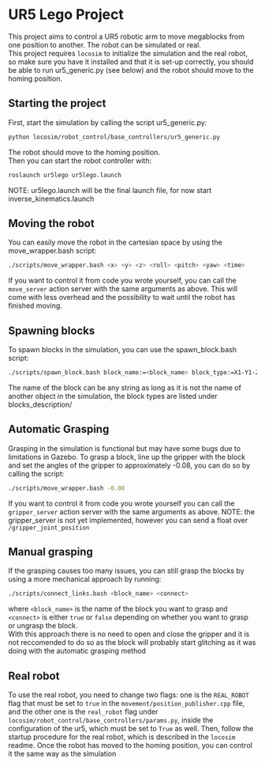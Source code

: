 # UR5 Lego Project

This project aims to control a UR5 robotic arm to move megablocks from one position to another. The robot can be simulated or real.
<br>
This project requires `locosim` to initialize the simulation and the real robot, so make sure you have it installed and
that it is set-up correctly, you should be able to run ur5_generic.py (see below) and the robot should move to the homing position.


## Starting the project

First, start the simulation by calling the script ur5_generic.py:
```bash
python locosim/robot_control/base_controllers/ur5_generic.py
```
The robot should move to the homing position.
<br>
Then you can start the robot controller with:
```bash
roslaunch ur5lego ur5lego.launch
```
NOTE: ur5lego.launch will be the final launch file, for now start inverse_kinematics.launch


## Moving the robot

You can easily move the robot in the cartesian space by using the move_wrapper.bash script:
```bash
./scripts/move_wrapper.bash <x> <y> <z> <roll> <pitch> <yaw> <time>
```
If you want to control it from code you wrote yourself, you can call the `move_server` action server with the same arguments as above.
This will come with less overhead and the possibility to wait until the robot has finished moving.


## Spawning blocks

To spawn blocks in the simulation, you can use the spawn_block.bash script:
```bash
./scripts/spawn_block.bash block_name:=<block_name> block_type:=X1-Y1-Z2 spawn_x:=<x> spawn_y:=<y> spawn_z:=<z>
```
The name of the block can be any string as long as it is not the name of another object in the simulation, the block types are listed under blocks_description/


## Automatic Grasping

Grasping in the simulation is functional but may have some bugs due to limitations in Gazebo. To grasp a block, line up the gripper with the block and set the angles of the gripper to approximately -0.08, you can do so by calling the script:
```bash
./scripts/move_wrapper.bash -0.08
```
If you want to control it from code you wrote yourself you can call the `gripper_server` action server with the same arguments as above.
NOTE: the gripper_server is not yet implemented, however you can send a float over `/gripper_joint_position`


## Manual grasping
If the grasping causes too many issues, you can still grasp the blocks by using a more mechanical approach by running:
```bash
./scripts/connect_links.bash <block_name> <connect>
```
where `<block_name>` is the name of the block you want to grasp and `<connect>` is either `true` or `false` depending on whether you want to grasp or ungrasp the block.
<br>
With this approach there is no need to open and close the gripper and it is not reccomended to do so as the block will probably start glitching as it was doing with the automatic grasping method


## Real robot

To use the real robot, you need to change two flags: one is the `REAL_ROBOT` flag that must be set to `true` in the `movement/position_publisher.cpp` file, and the other one is the `real_robot` flag under `locosim/robot_control/base_controllers/params.py`, inside the configuration of the ur5, which must be set to `True` as well.
Then, follow the startup procedure for the real robot, which is described in the `locosim` readme.
Once the robot has moved to the homing position, you can control it the same way as the simulation

